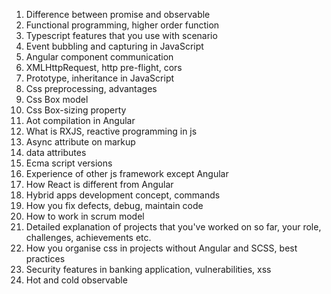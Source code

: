 1. Difference between promise and observable
2. Functional programming, higher order function
3. Typescript features that you use with scenario
4. Event bubbling and capturing in JavaScript
5. Angular component communication
6. XMLHttpRequest, http pre-flight, cors
7. Prototype, inheritance in JavaScript
8. Css preprocessing, advantages
9. Css Box model
10. Css Box-sizing property
11. Aot compilation in Angular
12. What is RXJS, reactive programming in js
13. Async attribute on markup
14. data attributes
15. Ecma script versions
16. Experience of other js framework except Angular
17. How React is different from Angular
18. Hybrid apps development concept, commands
19. How you fix defects, debug, maintain code
20. How to work in scrum model
21. Detailed explanation of projects that you've worked on so far, your role, challenges, achievements etc.
22. How you organise css in projects without Angular and SCSS, best practices
23. Security features in banking application, vulnerabilities, xss
24. Hot and cold observable